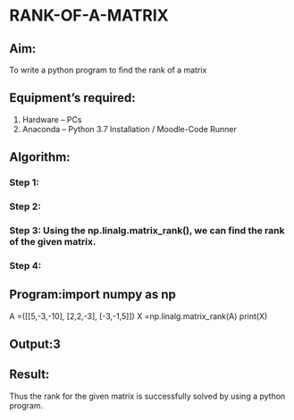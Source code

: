 # RANK-OF-A-MATRIX
## Aim:
To write a python program to find the rank of a matrix
## Equipment’s required:
1. 	Hardware – PCs
2. 	Anaconda – Python 3.7 Installation / Moodle-Code Runner
## Algorithm:
### Step 1: 
### Step 2: 
### Step 3: Using the np.linalg.matrix_rank(), we can find the rank of the given matrix.
### Step 4: 
## Program:import numpy as np
A =([[5,-3,-10], [2,2,-3], [-3,-1,5]])
X =np.linalg.matrix_rank(A)
print(X)
## Output:3
## Result:
Thus the rank for the given matrix is successfully solved by  using a python program.

